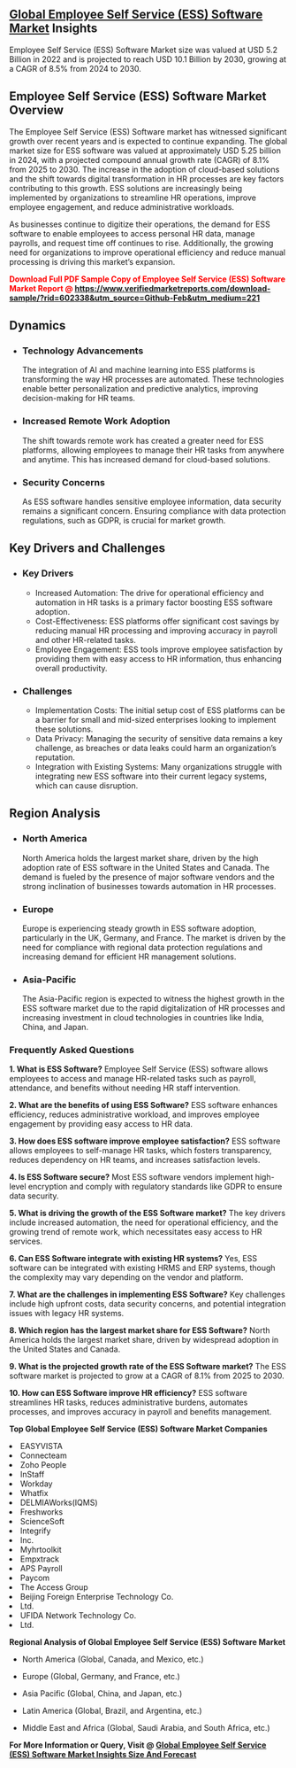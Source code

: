 <h2><a href="https://www.verifiedmarketreports.com/download-sample/?rid=602338&amp;utm_source=Github&amp;utm_medium=221" target="_blank">Global Employee Self Service (ESS) Software Market</a> Insights</h2><p>Employee Self Service (ESS) Software Market size was valued at USD 5.2 Billion in 2022 and is projected to reach USD 10.1 Billion by 2030, growing at a CAGR of 8.5% from 2024 to 2030.</p><p> <h2>Employee Self Service (ESS) Software Market Overview</h2> <p>The Employee Self Service (ESS) Software market has witnessed significant growth over recent years and is expected to continue expanding. The global market size for ESS software was valued at approximately USD 5.25 billion in 2024, with a projected compound annual growth rate (CAGR) of 8.1% from 2025 to 2030. The increase in the adoption of cloud-based solutions and the shift towards digital transformation in HR processes are key factors contributing to this growth. ESS solutions are increasingly being implemented by organizations to streamline HR operations, improve employee engagement, and reduce administrative workloads.</p> <p>As businesses continue to digitize their operations, the demand for ESS software to enable employees to access personal HR data, manage payrolls, and request time off continues to rise. Additionally, the growing need for organizations to improve operational efficiency and reduce manual processing is driving this market’s expansion.</p> <p><strong><p><span class=""><span style="color: #ff0000;"><strong>Download Full PDF Sample Copy of Employee Self Service (ESS) Software Market Report</strong> @ </span><a href="https://www.verifiedmarketreports.com/download-sample/?rid=602338&amp;utm_source=Github-Feb&amp;utm_medium=221" target="_blank">https://www.verifiedmarketreports.com/download-sample/?rid=602338&amp;utm_source=Github-Feb&amp;utm_medium=221</a></span></p></strong></p> <h2>Dynamics</h2> <ul> <li><h3>Technology Advancements</h3> The integration of AI and machine learning into ESS platforms is transforming the way HR processes are automated. These technologies enable better personalization and predictive analytics, improving decision-making for HR teams.</li> <li><h3>Increased Remote Work Adoption</h3> The shift towards remote work has created a greater need for ESS platforms, allowing employees to manage their HR tasks from anywhere and anytime. This has increased demand for cloud-based solutions.</li> <li><h3>Security Concerns</h3> As ESS software handles sensitive employee information, data security remains a significant concern. Ensuring compliance with data protection regulations, such as GDPR, is crucial for market growth.</li> </ul> <h2>Key Drivers and Challenges</h2> <ul> <li><h3>Key Drivers</h3> <ul> <li>Increased Automation: The drive for operational efficiency and automation in HR tasks is a primary factor boosting ESS software adoption.</li> <li>Cost-Effectiveness: ESS platforms offer significant cost savings by reducing manual HR processing and improving accuracy in payroll and other HR-related tasks.</li> <li>Employee Engagement: ESS tools improve employee satisfaction by providing them with easy access to HR information, thus enhancing overall productivity.</li> </ul> </li> <li><h3>Challenges</h3> <ul> <li>Implementation Costs: The initial setup cost of ESS platforms can be a barrier for small and mid-sized enterprises looking to implement these solutions.</li> <li>Data Privacy: Managing the security of sensitive data remains a key challenge, as breaches or data leaks could harm an organization’s reputation.</li> <li>Integration with Existing Systems: Many organizations struggle with integrating new ESS software into their current legacy systems, which can cause disruption.</li> </ul> </li> </ul> <h2>Region Analysis</h2> <ul> <li><h3>North America</h3> North America holds the largest market share, driven by the high adoption rate of ESS software in the United States and Canada. The demand is fueled by the presence of major software vendors and the strong inclination of businesses towards automation in HR processes.</li> <li><h3>Europe</h3> Europe is experiencing steady growth in ESS software adoption, particularly in the UK, Germany, and France. The market is driven by the need for compliance with regional data protection regulations and increasing demand for efficient HR management solutions.</li> <li><h3>Asia-Pacific</h3> The Asia-Pacific region is expected to witness the highest growth in the ESS software market due to the rapid digitalization of HR processes and increasing investment in cloud technologies in countries like India, China, and Japan.</li> </ul> <h3>Frequently Asked Questions</h3> <p><strong>1. What is ESS Software?</strong> Employee Self Service (ESS) software allows employees to access and manage HR-related tasks such as payroll, attendance, and benefits without needing HR staff intervention.</p> <p><strong>2. What are the benefits of using ESS Software?</strong> ESS software enhances efficiency, reduces administrative workload, and improves employee engagement by providing easy access to HR data.</p> <p><strong>3. How does ESS software improve employee satisfaction?</strong> ESS software allows employees to self-manage HR tasks, which fosters transparency, reduces dependency on HR teams, and increases satisfaction levels.</p> <p><strong>4. Is ESS Software secure?</strong> Most ESS software vendors implement high-level encryption and comply with regulatory standards like GDPR to ensure data security.</p> <p><strong>5. What is driving the growth of the ESS Software market?</strong> The key drivers include increased automation, the need for operational efficiency, and the growing trend of remote work, which necessitates easy access to HR services.</p> <p><strong>6. Can ESS Software integrate with existing HR systems?</strong> Yes, ESS software can be integrated with existing HRMS and ERP systems, though the complexity may vary depending on the vendor and platform.</p> <p><strong>7. What are the challenges in implementing ESS Software?</strong> Key challenges include high upfront costs, data security concerns, and potential integration issues with legacy HR systems.</p> <p><strong>8. Which region has the largest market share for ESS Software?</strong> North America holds the largest market share, driven by widespread adoption in the United States and Canada.</p> <p><strong>9. What is the projected growth rate of the ESS Software market?</strong> The ESS software market is projected to grow at a CAGR of 8.1% from 2025 to 2030.</p> <p><strong>10. How can ESS Software improve HR efficiency?</strong> ESS software streamlines HR tasks, reduces administrative burdens, automates processes, and improves accuracy in payroll and benefits management.</p> </p><p><strong>Top Global Employee Self Service (ESS) Software Market Companies</strong></p><div data-test-id=""><p><li>EASYVISTA</li><li> Connecteam</li><li> Zoho People</li><li> InStaff</li><li> Workday</li><li> Whatfix</li><li> DELMIAWorks(IQMS)</li><li> Freshworks</li><li> ScienceSoft</li><li> Integrify</li><li> Inc.</li><li> Myhrtoolkit</li><li> Empxtrack</li><li> APS Payroll</li><li> Paycom</li><li> The Access Group</li><li> Beijing Foreign Enterprise Technology Co.</li><li> Ltd.</li><li> UFIDA Network Technology Co.</li><li> Ltd.</li></p><div><strong>Regional Analysis of&nbsp;Global Employee Self Service (ESS) Software Market</strong></div><ul><li dir="ltr"><p dir="ltr">North America&nbsp;(Global, Canada, and Mexico, etc.)</p></li><li dir="ltr"><p dir="ltr">Europe (Global, Germany, and France, etc.)</p></li><li dir="ltr"><p dir="ltr">Asia Pacific&nbsp;(Global, China, and Japan, etc.)</p></li><li dir="ltr"><p dir="ltr">Latin America&nbsp;(Global, Brazil, and Argentina, etc.)</p></li><li dir="ltr">Middle East and Africa&nbsp;(Global, Saudi Arabia, and South Africa, etc.)</li></ul><p><strong>For More Information or Query, Visit @&nbsp;</strong><strong><a href="https://www.verifiedmarketreports.com/product/employee-self-service-ess-software-market/?utm_source=Github&amp;utm_medium=221" target="_blank">Global Employee Self Service (ESS) Software Market Insights Size And Forecast</a></strong></p></div>
